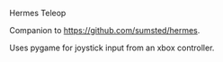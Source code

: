 Hermes Teleop

Companion to https://github.com/sumsted/hermes.

Uses pygame for joystick input from an xbox controller.

